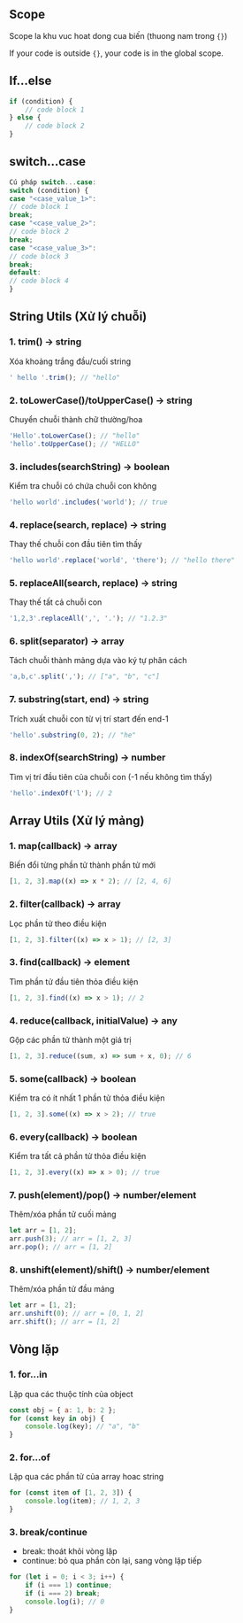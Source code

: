 ## Scope

Scope la khu vuc hoat dong cua biến (thuong nam trong `{}`)

If your code is outside `{}`, your code is in the global scope.

## If...else

```js
if (condition) {
    // code block 1
} else {
    // code block 2
}
```

## switch...case

```js
Cú pháp switch...case:
switch (condition) {
case "<case_value_1>":
// code block 1
break;
case "<case_value_2>":
// code block 2
break;
case "<case_value_3>":
// code block 3
break;
default:
// code block 4
}
```

## String Utils (Xử lý chuỗi)

### 1. trim() → string

Xóa khoảng trắng đầu/cuối string

```js
' hello '.trim(); // "hello"
```

### 2. toLowerCase()/toUpperCase() → string

Chuyển chuỗi thành chữ thường/hoa

```js
'Hello'.toLowerCase(); // "hello"
'hello'.toUpperCase(); // "HELLO"
```

### 3. includes(searchString) → boolean

Kiểm tra chuỗi có chứa chuỗi con không

```js
'hello world'.includes('world'); // true
```

### 4. replace(search, replace) → string

Thay thế chuỗi con đầu tiên tìm thấy

```js
'hello world'.replace('world', 'there'); // "hello there"
```

### 5. replaceAll(search, replace) → string

Thay thế tất cả chuỗi con

```js
'1,2,3'.replaceAll(',', '.'); // "1.2.3"
```

### 6. split(separator) → array

Tách chuỗi thành mảng dựa vào ký tự phân cách

```js
'a,b,c'.split(','); // ["a", "b", "c"]
```

### 7. substring(start, end) → string

Trích xuất chuỗi con từ vị trí start đến end-1

```js
'hello'.substring(0, 2); // "he"
```

### 8. indexOf(searchString) → number

Tìm vị trí đầu tiên của chuỗi con (-1 nếu không tìm thấy)

```js
'hello'.indexOf('l'); // 2
```

## Array Utils (Xử lý mảng)

### 1. map(callback) → array

Biến đổi từng phần tử thành phần tử mới

```js
[1, 2, 3].map((x) => x * 2); // [2, 4, 6]
```

### 2. filter(callback) → array

Lọc phần tử theo điều kiện

```js
[1, 2, 3].filter((x) => x > 1); // [2, 3]
```

### 3. find(callback) → element

Tìm phần tử đầu tiên thỏa điều kiện

```js
[1, 2, 3].find((x) => x > 1); // 2
```

### 4. reduce(callback, initialValue) → any

Gộp các phần tử thành một giá trị

```js
[1, 2, 3].reduce((sum, x) => sum + x, 0); // 6
```

### 5. some(callback) → boolean

Kiểm tra có ít nhất 1 phần tử thỏa điều kiện

```js
[1, 2, 3].some((x) => x > 2); // true
```

### 6. every(callback) → boolean

Kiểm tra tất cả phần tử thỏa điều kiện

```js
[1, 2, 3].every((x) => x > 0); // true
```

### 7. push(element)/pop() → number/element

Thêm/xóa phần tử cuối mảng

```js
let arr = [1, 2];
arr.push(3); // arr = [1, 2, 3]
arr.pop(); // arr = [1, 2]
```

### 8. unshift(element)/shift() → number/element

Thêm/xóa phần tử đầu mảng

```js
let arr = [1, 2];
arr.unshift(0); // arr = [0, 1, 2]
arr.shift(); // arr = [1, 2]
```

## Vòng lặp

### 1. for...in

Lặp qua các thuộc tính của object

```js
const obj = { a: 1, b: 2 };
for (const key in obj) {
    console.log(key); // "a", "b"
}
```

### 2. for...of

Lặp qua các phần tử của array hoac string

```js
for (const item of [1, 2, 3]) {
    console.log(item); // 1, 2, 3
}
```

### 3. break/continue

-   break: thoát khỏi vòng lặp
-   continue: bỏ qua phần còn lại, sang vòng lặp tiếp

```js
for (let i = 0; i < 3; i++) {
    if (i === 1) continue;
    if (i === 2) break;
    console.log(i); // 0
}
```
